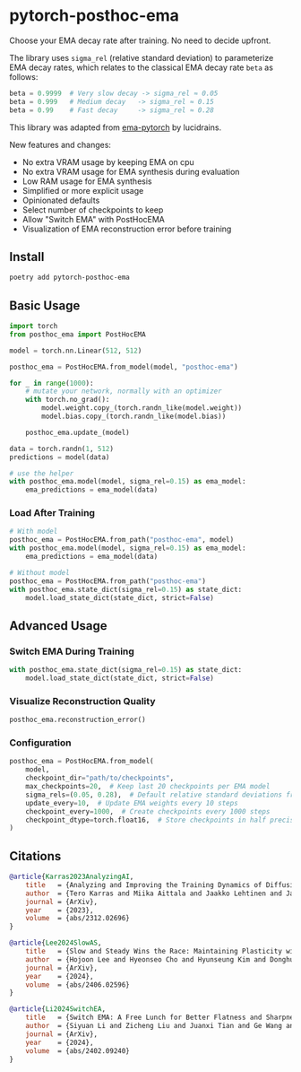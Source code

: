 # pytorch-posthoc-ema

Choose your EMA decay rate after training. No need to decide upfront.

The library uses `sigma_rel` (relative standard deviation) to parameterize EMA decay rates, which relates to the classical EMA decay rate `beta` as follows:

```python
beta = 0.9999  # Very slow decay -> sigma_rel ≈ 0.05
beta = 0.999   # Medium decay   -> sigma_rel ≈ 0.15
beta = 0.99    # Fast decay     -> sigma_rel ≈ 0.28
```

This library was adapted from [ema-pytorch](https://github.com/lucidrains/ema-pytorch) by lucidrains.

New features and changes:

- No extra VRAM usage by keeping EMA on cpu
- No extra VRAM usage for EMA synthesis during evaluation
- Low RAM usage for EMA synthesis
- Simplified or more explicit usage
- Opinionated defaults
- Select number of checkpoints to keep
- Allow "Switch EMA" with PostHocEMA
- Visualization of EMA reconstruction error before training

## Install

```bash
poetry add pytorch-posthoc-ema
```

## Basic Usage

```python
import torch
from posthoc_ema import PostHocEMA

model = torch.nn.Linear(512, 512)

posthoc_ema = PostHocEMA.from_model(model, "posthoc-ema")

for _ in range(1000):
    # mutate your network, normally with an optimizer
    with torch.no_grad():
        model.weight.copy_(torch.randn_like(model.weight))
        model.bias.copy_(torch.randn_like(model.bias))

    posthoc_ema.update_(model)

data = torch.randn(1, 512)
predictions = model(data)

# use the helper
with posthoc_ema.model(model, sigma_rel=0.15) as ema_model:
    ema_predictions = ema_model(data)
```

### Load After Training

```python
# With model
posthoc_ema = PostHocEMA.from_path("posthoc-ema", model)
with posthoc_ema.model(model, sigma_rel=0.15) as ema_model:
    ema_predictions = ema_model(data)

# Without model
posthoc_ema = PostHocEMA.from_path("posthoc-ema")
with posthoc_ema.state_dict(sigma_rel=0.15) as state_dict:
    model.load_state_dict(state_dict, strict=False)
```

## Advanced Usage

### Switch EMA During Training

```python
with posthoc_ema.state_dict(sigma_rel=0.15) as state_dict:
    model.load_state_dict(state_dict, strict=False)
```

### Visualize Reconstruction Quality

```python
posthoc_ema.reconstruction_error()
```

### Configuration

```python
posthoc_ema = PostHocEMA.from_model(
    model,
    checkpoint_dir="path/to/checkpoints",
    max_checkpoints=20,  # Keep last 20 checkpoints per EMA model
    sigma_rels=(0.05, 0.28),  # Default relative standard deviations from paper
    update_every=10,  # Update EMA weights every 10 steps
    checkpoint_every=1000,  # Create checkpoints every 1000 steps
    checkpoint_dtype=torch.float16,  # Store checkpoints in half precision
)
```

## Citations

```bibtex
@article{Karras2023AnalyzingAI,
    title   = {Analyzing and Improving the Training Dynamics of Diffusion Models},
    author  = {Tero Karras and Miika Aittala and Jaakko Lehtinen and Janne Hellsten and Timo Aila and Samuli Laine},
    journal = {ArXiv},
    year    = {2023},
    volume  = {abs/2312.02696}
}
```

```bibtex
@article{Lee2024SlowAS,
    title   = {Slow and Steady Wins the Race: Maintaining Plasticity with Hare and Tortoise Networks},
    author  = {Hojoon Lee and Hyeonseo Cho and Hyunseung Kim and Donghu Kim and Dugki Min and Jaegul Choo and Clare Lyle},
    journal = {ArXiv},
    year    = {2024},
    volume  = {abs/2406.02596}
}
```

```bibtex
@article{Li2024SwitchEA,
    title   = {Switch EMA: A Free Lunch for Better Flatness and Sharpness},
    author  = {Siyuan Li and Zicheng Liu and Juanxi Tian and Ge Wang and Zedong Wang and Weiyang Jin and Di Wu and Cheng Tan and Tao Lin and Yang Liu and Baigui Sun and Stan Z. Li},
    journal = {ArXiv},
    year    = {2024},
    volume  = {abs/2402.09240}
}
```
